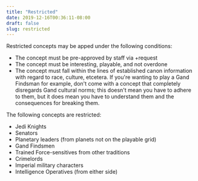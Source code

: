 ```yaml
---
title: "Restricted"
date: 2019-12-16T00:36:11-08:00
draft: false
slug: restricted
---
```


Restricted concepts may be apped under the following conditions:

* The concept must be pre-approved by staff via +request
* The concept must be interesting, playable, and not overdone
* The concept must fall within the lines of established canon information with regard to race, culture, etcetera. If you're wanting to play a Gand Findsman for example, don't come with a concept that completely disregards Gand cultural norms; this doesn't mean you have to adhere to them, but it does mean you have to understand them and the consequences for breaking them.

The following concepts are restricted:

* Jedi Knights
* Senators
* Planetary leaders (from planets not on the playable grid)
* Gand Findsmen
* Trained Force-sensitives from other traditions
* Crimelords
* Imperial military characters
* Intelligence Operatives (from either side)

